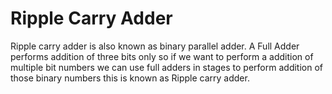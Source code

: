 # Ripple Carry Adder
Ripple carry adder is also known as binary parallel adder. A Full Adder performs addition of three bits only so if we want to perform a addition of multiple bit numbers we can
use full adders in stages to perform addition of those binary numbers this is known as Ripple carry adder.
